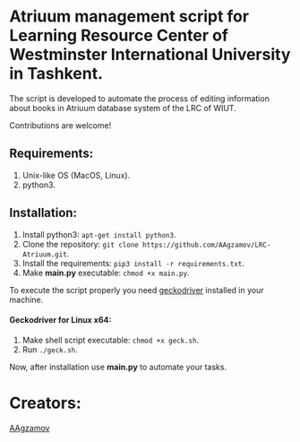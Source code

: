 # Atriuum management script for Learning Resource Center of Westminster International University in Tashkent.

The script is developed to automate the process of editing information about books in Atriuum database system of the LRC of WIUT.

Contributions are welcome!


## Requirements:
1. Unix-like OS (MacOS, Linux).
2. python3.

## Installation:
1. Install python3: ``apt-get install python3``.
2. Clone the repository: ``git clone https://github.com/AAgzamov/LRC-Atriuum.git``.
3. Install the requirements: ``pip3 install -r requirements.txt``.
4. Make __main.py__ executable: ``chmod +x main.py``.

To execute the script properly you need [geckodriver](https://github.com/mozilla/geckodriver/releases/) installed in your machine.
#### Geckodriver for Linux x64:
1. Make shell script executable: ``chmod +x geck.sh``.
2. Run ``./geck.sh``.


Now, after installation use __main.py__ to automate your tasks.


# Creators:
[AAgzamov](https://github.com/AAgzamov/)

